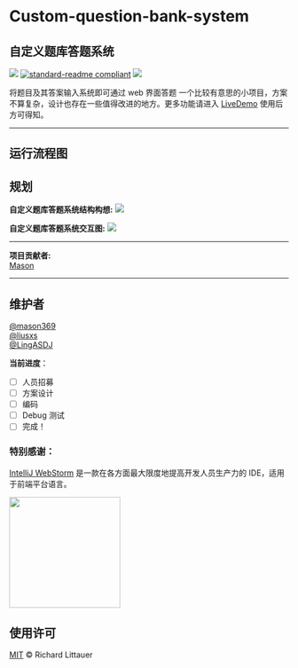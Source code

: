 # Custom-question-bank-system

## 自定义题库答题系统

![](https://img.shields.io/badge/%E7%8A%B6%E6%80%81-%E5%B0%B1%E7%BB%AA-critical)
[![standard-readme compliant](https://img.shields.io/badge/readme%20style-standard-brightgreen.svg?style=flat-square)](https://github.com/RichardLitt/standard-readme)
[![](https://img.shields.io/crates/l/s)](https://img.shields.io/crates/l/s)

将题目及其答案输入系统即可通过 web 界面答题
一个比较有意思的小项目，方案不算复杂，设计也存在一些值得改进的地方。更多功能请进入 [LiveDemo](https://school-of-automation-engineering.github.io/Custom-question-bank-system/index.html) 使用后方可得知。

---

## 运行流程图

## 规划

**自定义题库答题系统结构构想:**
<img src="https://school-of-automation-engineering.github.io/Custom-question-bank-system/img/自定义题库答题系统结构构想.png">

**自定义题库答题系统交互图:**
<img src="https://school-of-automation-engineering.github.io/Custom-question-bank-system/img/自定义题库答题系统交互图.jpg">

---

**项目贡献者:**  
[Mason](https://github.com/mason369)

---

## 维护者

[@mason369](https://github.com/mason369)  
[@liusxs](https://github.com/liusxs)  
[@LingASDJ](https://github.com/LingASDJ)

**当前进度**：

- [ ] 人员招募
- [ ] 方案设计
- [ ] 编码
- [ ] Debug 测试
- [ ] 完成！

### 特别感谢：

[IntelliJ WebStorm](https://zh.wikipedia.org/zh-hans/IntelliJ_IDEA) 是一款在各方面最大限度地提高开发人员生产力的 IDE，适用于前端平台语言。

<img src="https://resources.jetbrains.com/storage/products/company/brand/logos/WebStorm_icon.png?_gl=1*10616q8*_ga*MTEwMzE4MDQwOS4xNjU0NzQ0NjIw*_ga_9J976DJZ68*MTY1NTA5NzcyOC4yLjEuMTY1NTA5ODE3Ni42MA..&_ga=2.237879491.294686240.1655097729-1103180409.1654744620" width="200"/>

## 使用许可

[MIT](LICENSE) © Richard Littauer

